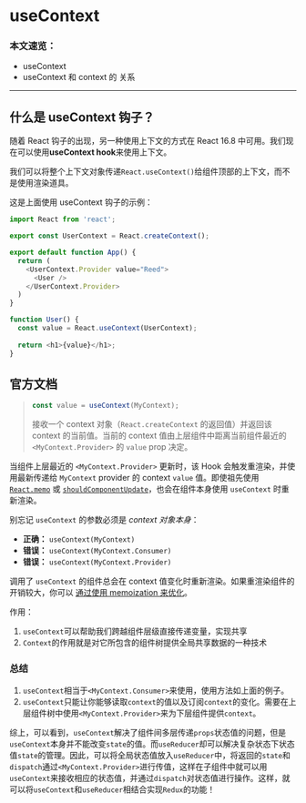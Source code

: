# useContext

### 本文速览：

- useContext
- useContext 和 context 的 关系

------



## 什么是 useContext 钩子？

随着 React 钩子的出现，另一种使用上下文的方式在 React 16.8 中可用。我们现在可以使用**useContext hook**来使用上下文。

我们可以将整个上下文对象传递`React.useContext()`给组件顶部的上下文，而不是使用渲染道具。

这是上面使用 useContext 钩子的示例：

```js
import React from 'react';

export const UserContext = React.createContext();

export default function App() {
  return (
    <UserContext.Provider value="Reed">
      <User />
    </UserContext.Provider>
  )
}

function User() {
  const value = React.useContext(UserContext);  
    
  return <h1>{value}</h1>;
}
```







## 官方文档

> ```javascript
> const value = useContext(MyContext);
> ```
>
> 接收一个 context 对象（`React.createContext` 的返回值）并返回该 context 的当前值。当前的 context 值由上层组件中距离当前组件最近的 `<MyContext.Provider>` 的 `value` prop 决定。

当组件上层最近的 `<MyContext.Provider>` 更新时，该 Hook 会触发重渲染，并使用最新传递给 `MyContext` provider 的 context `value` 值。即使祖先使用 [`React.memo`](https://zh-hans.reactjs.org/docs/react-api.html#reactmemo) 或 [`shouldComponentUpdate`](https://zh-hans.reactjs.org/docs/react-component.html#shouldcomponentupdate)，也会在组件本身使用 `useContext` 时重新渲染。

别忘记 `useContext` 的参数必须是 *context 对象本身*：

- **正确：** `useContext(MyContext)`
- **错误：** `useContext(MyContext.Consumer)`
- **错误：** `useContext(MyContext.Provider)`

调用了 `useContext` 的组件总会在 context 值变化时重新渲染。如果重渲染组件的开销较大，你可以 [通过使用 memoization 来优化](https://github.com/facebook/react/issues/15156#issuecomment-474590693)。

作用：

1. `useContext`可以帮助我们跨越组件层级直接传递变量，实现共享
2. `Context`的作用就是对它所包含的组件树提供全局共享数据的一种技术



### **总结**

1. `useContext`相当于`<MyContext.Consumer>`来使用，使用方法如上面的例子。
2. `useContext`只能让你能够读取`context`的值以及订阅`context`的变化。需要在上层组件树中使用`<MyContext.Provider>`来为下层组件提供`context`。

综上，可以看到，`useContext`解决了组件间多层传递`props`状态值的问题，但是`useContext`本身并不能改变`state`的值。而`useReducer`却可以解决复杂状态下状态值`state`的管理。因此，可以将全局状态值放入`useReducer`中，将返回的`state`和`dispatch`通过`<MyContext.Provider>`进行传值，这样在子组件中就可以用`useContext`来接收相应的状态值，并通过`dispatch`对状态值进行操作。这样，就可以将`useContext`和`useReducer`相结合实现`Redux`的功能！

